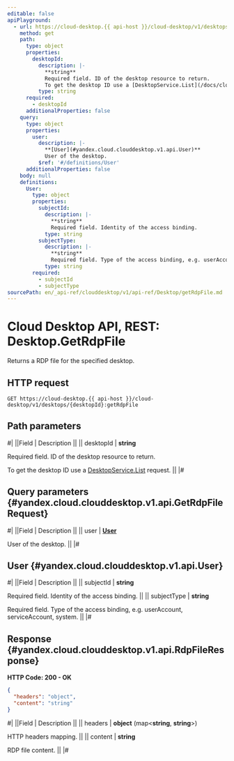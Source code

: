 ```yaml
---
editable: false
apiPlayground:
  - url: https://cloud-desktop.{{ api-host }}/cloud-desktop/v1/desktops/{desktopId}:getRdpFile
    method: get
    path:
      type: object
      properties:
        desktopId:
          description: |-
            **string**
            Required field. ID of the desktop resource to return.
            To get the desktop ID use a [DesktopService.List](/docs/cloud-desktop/api-ref/Desktop/list#List) request.
          type: string
      required:
        - desktopId
      additionalProperties: false
    query:
      type: object
      properties:
        user:
          description: |-
            **[User](#yandex.cloud.clouddesktop.v1.api.User)**
            User of the desktop.
          $ref: '#/definitions/User'
      additionalProperties: false
    body: null
    definitions:
      User:
        type: object
        properties:
          subjectId:
            description: |-
              **string**
              Required field. Identity of the access binding.
            type: string
          subjectType:
            description: |-
              **string**
              Required field. Type of the access binding, e.g. userAccount, serviceAccount, system.
            type: string
        required:
          - subjectId
          - subjectType
sourcePath: en/_api-ref/clouddesktop/v1/api-ref/Desktop/getRdpFile.md
---
```


# Cloud Desktop API, REST: Desktop.GetRdpFile

Returns a RDP file for the specified desktop.

## HTTP request

```
GET https://cloud-desktop.{{ api-host }}/cloud-desktop/v1/desktops/{desktopId}:getRdpFile
```

## Path parameters

#|
||Field | Description ||
|| desktopId | **string**

Required field. ID of the desktop resource to return.

To get the desktop ID use a [DesktopService.List](/docs/cloud-desktop/api-ref/Desktop/list#List) request. ||
|#

## Query parameters {#yandex.cloud.clouddesktop.v1.api.GetRdpFileRequest}

#|
||Field | Description ||
|| user | **[User](#yandex.cloud.clouddesktop.v1.api.User)**

User of the desktop. ||
|#

## User {#yandex.cloud.clouddesktop.v1.api.User}

#|
||Field | Description ||
|| subjectId | **string**

Required field. Identity of the access binding. ||
|| subjectType | **string**

Required field. Type of the access binding, e.g. userAccount, serviceAccount, system. ||
|#

## Response {#yandex.cloud.clouddesktop.v1.api.RdpFileResponse}

**HTTP Code: 200 - OK**

```json
{
  "headers": "object",
  "content": "string"
}
```

#|
||Field | Description ||
|| headers | **object** (map<**string**, **string**>)

HTTP headers mapping. ||
|| content | **string**

RDP file content. ||
|#